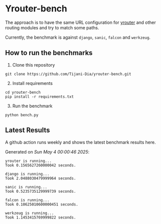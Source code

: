 # Yrouter-bench

The approach is to have the same URL configuration for [yrouter](https://github.com/Tijani-Dia/yrouter) and other routing modules and try to match some paths.

Currently, the benchmark is against `django`, `sanic`, `falcon` and `werkzeug`.

## How to run the benchmarks

1. Clone this repository

```shell
git clone https://github.com/Tijani-Dia/yrouter-bench.git
```

2. Install requirements

```shell
cd yrouter-bench
pip install -r requirements.txt
```

3. Run the benchmark

```shell
python bench.py
```

## Latest Results

A github action runs weekly and shows the latest benchmark results here.

Generated on *Sun May  4 00:00:46 2025*:

```shell
yrouter is running...
Took 0.1565627260000042 seconds.

django is running...
Took 2.0488030479999964 seconds.

sanic is running...
Took 0.5235735129999739 seconds.

falcon is running...
Took 0.10625010600000451 seconds.

werkzeug is running...
Took 1.1453415769999822 seconds.

```